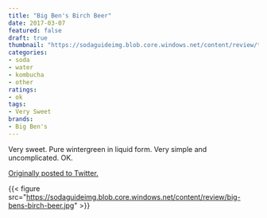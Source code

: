 ```yaml
---
title: "Big Ben's Birch Beer"
date: 2017-03-07
featured: false
draft: true
thumbnail: "https://sodaguideimg.blob.core.windows.net/content/review/thumbs/big-bens-birch-beer.jpg"
categories:
- soda
- water
- kombucha
- other
ratings:
- ok
tags:
- Very Sweet
brands:
- Big Ben's
---
```


Very sweet. Pure wintergreen in liquid form. Very simple and uncomplicated. OK.

[Originally posted to Twitter.](https://twitter.com/Cavorter/status/839199821894414338)

{{< figure src="https://sodaguideimg.blob.core.windows.net/content/review/big-bens-birch-beer.jpg" >}}

